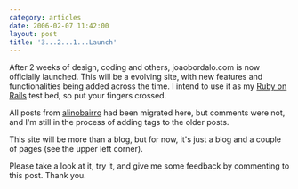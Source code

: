 ```yaml
---
category: articles
date: 2006-02-07 11:42:00
layout: post
title: '3...2...1...Launch'
---
```


<p>After 2 weeks of design, coding and others, joaobordalo.com is now officially launched. This will be a evolving site, with new features and functionalities being added across the time. I intend to use it as my <a href="http://rubyonrails.org/">Ruby on Rails</a> test bed, so put your fingers crossed.</p>

<p>All posts from <a href="http://alinobairro.blogspot.com/">alinobairro</a> had been migrated here, but comments were not, and I'm still in the process of adding tags to the older posts.</p>

<p>This site will be more than a blog, but for now, it's just a blog and a couple of pages (see the upper left corner).</p>

<p>Please take a look at it, try it, and give me some feedback by commenting to this post. Thank you.</p>
